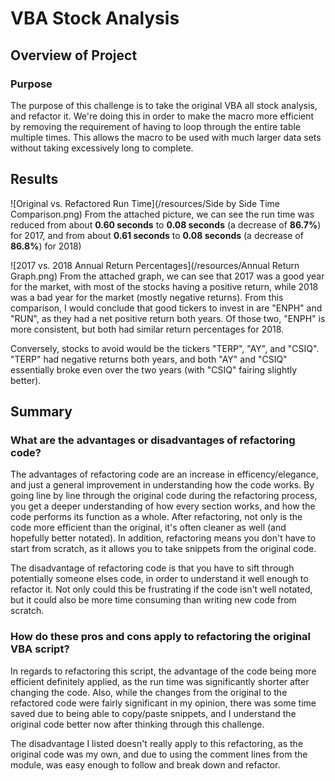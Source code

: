 # VBA Stock Analysis

## Overview of Project

### Purpose
The purpose of this challenge is to take the original VBA all stock analysis, and refactor it. We're doing this in order to make the macro more efficient by removing the requirement of having to loop through the entire table multiple times. This allows the macro to be used with much larger data sets without taking excessively long to complete.

## Results

![Original vs. Refactored Run Time](/resources/Side by Side Time Comparison.png)
From the attached picture, we can see the run time was reduced from about **0.60 seconds** to **0.08 seconds** (a decrease of **86.7%**) for 2017, and from about **0.61 seconds** to **0.08 seconds** (a decrease of **86.8%**) for 2018)

![2017 vs. 2018 Annual Return Percentages](/resources/Annual Return Graph.png)
From the attached graph, we can see that 2017 was a good year for the market, with most of the stocks having a positive return, while 2018 was a bad year for the market (mostly negative returns). From this comparison, I would conclude that good tickers to invest in are "ENPH" and "RUN", as they had a net positive return both years. Of those two, "ENPH" is more consistent, but both had similar return percentages for 2018.

Conversely, stocks to avoid would be the tickers "TERP", "AY", and "CSIQ". "TERP" had negative returns both years, and both "AY" and "CSIQ" essentially broke even over the two years (with "CSIQ" fairing slightly better).  

## Summary

### What are the advantages or disadvantages of refactoring code?

The advantages of refactoring code are an increase in efficency/elegance, and just a general improvement in understanding how the code works. By going line by line through the original code during the refactoring process, you get a deeper understanding of how every section works, and how the code performs its function as a whole. After refactoring, not only is the code more efficient than the original, it's often cleaner as well (and hopefully better notated). In addition, refactoring means you don't have to start from scratch, as it allows you to take snippets from the original code. 

The disadvantage of refactoring code is that you have to sift through potentially someone elses code, in order to understand it well enough to refactor it. Not only could this be frustrating if the code isn't well notated, but it could also be more time consuming than writing new code from scratch.

### How do these pros and cons apply to refactoring the original VBA script?

In regards to refactoring this script, the advantage of the code being more efficient definitely applied, as the run time was significantly shorter after changing the code. Also, while the changes from the original to the refactored code were fairly significant in my opinion, there was some time saved due to being able to copy/paste snippets, and I understand the original code better now after thinking through this challenge.

The disadvantage I listed doesn't really apply to this refactoring, as the original code was my own, and due to using the comment lines from the module, was easy enough to follow and break down and refactor. 